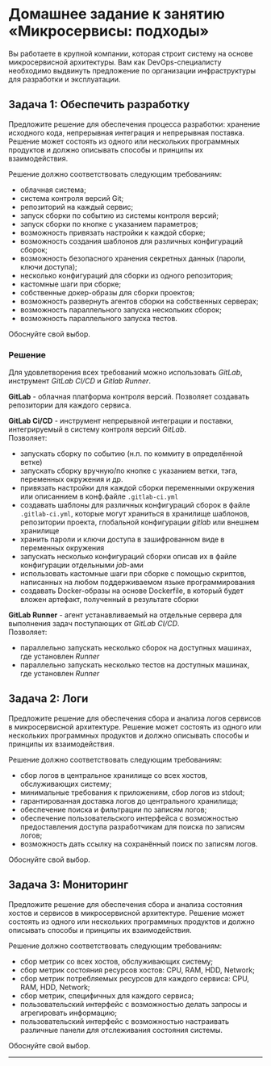 # Домашнее задание к занятию «Микросервисы: подходы»

Вы работаете в крупной компании, которая строит систему на основе микросервисной архитектуры.
Вам как DevOps-специалисту необходимо выдвинуть предложение по организации инфраструктуры для разработки и эксплуатации.


## Задача 1: Обеспечить разработку

Предложите решение для обеспечения процесса разработки: хранение исходного кода, непрерывная интеграция и непрерывная поставка. 
Решение может состоять из одного или нескольких программных продуктов и должно описывать способы и принципы их взаимодействия.

Решение должно соответствовать следующим требованиям:
- облачная система;
- система контроля версий Git;
- репозиторий на каждый сервис;
- запуск сборки по событию из системы контроля версий;
- запуск сборки по кнопке с указанием параметров;
- возможность привязать настройки к каждой сборке;
- возможность создания шаблонов для различных конфигураций сборок;
- возможность безопасного хранения секретных данных (пароли, ключи доступа);
- несколько конфигураций для сборки из одного репозитория;
- кастомные шаги при сборке;
- собственные докер-образы для сборки проектов;
- возможность развернуть агентов сборки на собственных серверах;
- возможность параллельного запуска нескольких сборок;
- возможность параллельного запуска тестов.

Обоснуйте свой выбор.

### Решение

Для удовлетворения всех требований можно использовать *GitLab*, инструмент *GitLab CI/CD* и *Gitlab Runner*.  
  
**GitLab** - облачная платформа контроля версий. Позволяет создавать репозитории для каждого сервиса.  
  
**GitLab Ci/CD** - инструмент непрерывной интеграции и поставки, интегрируемый в систему контроля версий *GitLab*.  
Позволяет:
- запускать сборку по событию (н.п. по коммиту в определённой ветке)
- запускать сборку вручную/по кнопке с указанием ветки, тэга, переменных окружения и др.
- привязать настройки для каждой сборки переменными окружения или описаннием в конф.файле `.gitlab-ci.yml`
- создавать шаблоны для различных конфигураций сборок в файле `.gitlab-ci.yml`, которые могут храниться в хранилище шаблонов, репозитории проекта, глобальной конфигурации *gitlab* или внешнем хранилище
- хранить пароли и ключи доступа в зашифрованном виде в переменных окружения
- запускать несколько конфигураций сборки описав их в файле конфигурации отдельными *job*-ами
- использовать кастомные шаги при сборке с помощью скриптов, написанных на любом поддерживаемом языке программирования
- создавать Docker-образы на основе Dockerfile, в который будет вложен артефакт, полученный в результате сборки  
  
**GitLab Runner** - агент устанавливаемый на отдельные сервера для выполнения задач поступающих от *GitLab CI/CD*.  
Позволяет:
- параллельно запускать несколько сборок на доступных машинах, где установлен *Runner*
- параллельно запускать несколько тестов на доступных машинах, где установлен *Runner*



## Задача 2: Логи

Предложите решение для обеспечения сбора и анализа логов сервисов в микросервисной архитектуре.
Решение может состоять из одного или нескольких программных продуктов и должно описывать способы и принципы их взаимодействия.

Решение должно соответствовать следующим требованиям:
- сбор логов в центральное хранилище со всех хостов, обслуживающих систему;
- минимальные требования к приложениям, сбор логов из stdout;
- гарантированная доставка логов до центрального хранилища;
- обеспечение поиска и фильтрации по записям логов;
- обеспечение пользовательского интерфейса с возможностью предоставления доступа разработчикам для поиска по записям логов;
- возможность дать ссылку на сохранённый поиск по записям логов.

Обоснуйте свой выбор.

## Задача 3: Мониторинг

Предложите решение для обеспечения сбора и анализа состояния хостов и сервисов в микросервисной архитектуре.
Решение может состоять из одного или нескольких программных продуктов и должно описывать способы и принципы их взаимодействия.

Решение должно соответствовать следующим требованиям:
- сбор метрик со всех хостов, обслуживающих систему;
- сбор метрик состояния ресурсов хостов: CPU, RAM, HDD, Network;
- сбор метрик потребляемых ресурсов для каждого сервиса: CPU, RAM, HDD, Network;
- сбор метрик, специфичных для каждого сервиса;
- пользовательский интерфейс с возможностью делать запросы и агрегировать информацию;
- пользовательский интерфейс с возможностью настраивать различные панели для отслеживания состояния системы.

Обоснуйте свой выбор.

---
